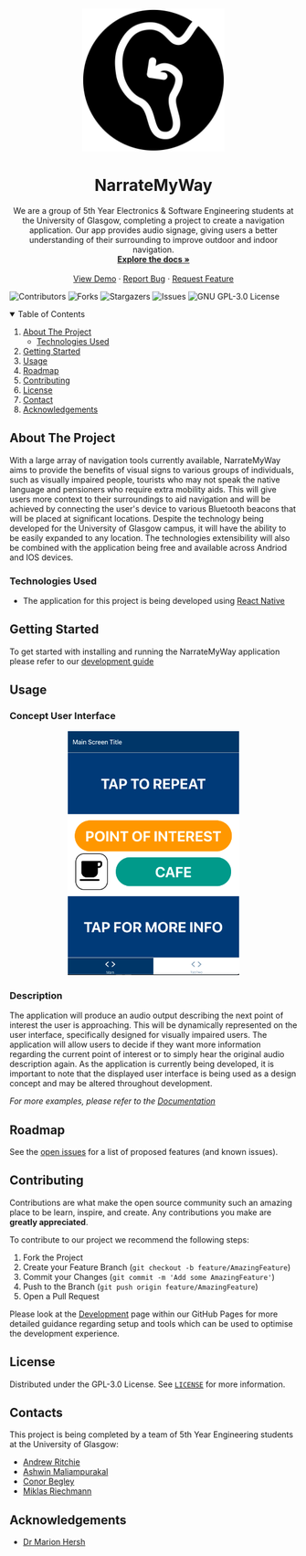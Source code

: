 <!-- PROJECT LOGO -->
<br />
<p align="center">

   <img src="docs/images/logo.svg" alt="Logo for Narrate My Way" width="250">

  <h1 align="center">NarrateMyWay</h1>

  <p align="center">
    We are a group of 5th Year Electronics & Software Engineering students at the University of Glasgow, completing a project to create a navigation application. Our app provides audio signage, giving users a better understanding of their surrounding to improve outdoor and indoor navigation.
    <br />
    <a href="https://ese-peasy.github.io/NarrateMyWay/"><strong>Explore the docs »</strong></a>
    <br />
    <br />
    <a href="https://github.com/ESE-Peasy/NarrateMyWay">View Demo</a>
    ·
    <a href="https://github.com/ESE-Peasy/NarrateMyWay/issues">Report Bug</a>
    ·
    <a href="https://github.com/ESE-Peasy/NarrateMyWay/issues">Request Feature</a>
  </p>
</p>

![Contributors](https://img.shields.io/github/contributors/ESE-Peasy/NarrateMyWay.svg?style=for-the-badge)
![Forks](https://img.shields.io/github/forks/ESE-Peasy/NarrateMyWay.svg?style=for-the-badge)
![Stargazers](https://img.shields.io/github/stars/ESE-Peasy/NarrateMyWay.svg?style=for-the-badge)
![Issues](https://img.shields.io/github/issues/ESE-Peasy/NarrateMyWay.svg?style=for-the-badge)
![GNU GPL-3.0 License](https://img.shields.io/github/license/ESE-Peasy/NarrateMyWay.svg?style=for-the-badge)

<!-- TABLE OF CONTENTS -->
<details open="open">
  <summary>Table of Contents</summary>
  <ol>
    <li>
      <a href="#about-the-project">About The Project</a>
      <ul>
        <li><a href="#technologies-used">Technologies Used</a></li>
      </ul>
    </li>
    <li>
      <a href="#getting-started">Getting Started</a>
    </li>
    <li><a href="#usage">Usage</a></li>
    <li><a href="#roadmap">Roadmap</a></li>
    <li><a href="#contributing">Contributing</a></li>
    <li><a href="#license">License</a></li>
    <li><a href="#contact">Contact</a></li>
    <li><a href="#acknowledgements">Acknowledgements</a></li>
  </ol>
</details>



<!-- ABOUT THE PROJECT -->
## About The Project

With a large array of navigation tools currently available, NarrateMyWay aims to provide the benefits of visual signs to various groups of individuals, such as visually impaired people, tourists who may not speak the native language and pensioners who require extra mobility aids. This will give users more context to their surroundings to aid navigation and will be achieved by connecting the user's device to various Bluetooth beacons that will be placed at significant locations. Despite the technology being developed for the University of Glasgow campus, it will have the ability to be easily expanded to any location. The technologies extensibility will also be combined with the application being free and available across Andriod and IOS devices.

### Technologies Used

* The application for this project is being developed using [React Native](https://reactnative.dev)


<!-- GETTING STARTED -->
## Getting Started

To get started with installing and running the NarrateMyWay application please refer to our [development guide](https://ese-peasy.github.io/NarrateMyWay/development/development.html)

<!-- USAGE EXAMPLES -->
## Usage

### Concept User Interface

<div align="center"> 
  <img src="docs/images/ui-image.png" alt="Logo for NarrateMyWay" width="300">
</div>

### Description

The application will produce an audio output describing the next point of interest the user is approaching. This will be dynamically represented on the user interface, specifically designed for visually impaired users. The application will allow users to decide if they want more information regarding the current point of interest or to simply hear the original audio description again. As the application is currently being developed, it is important to note that the displayed user interface is being used as a design concept and may be altered throughout development. 

_For more examples, please refer to the [Documentation](https://ese-peasy.github.io/NarrateMyWay/)_


<!-- ROADMAP -->
## Roadmap 

See the [open issues](https://github.com/ESE-Peasy/NarrateMyWay/issues) for a list of proposed features (and known issues).


<!-- CONTRIBUTING -->
## Contributing

Contributions are what make the open source community such an amazing place to be learn, inspire, and create. Any contributions you make are **greatly appreciated**.

To contribute to our project we recommend the following steps:

1. Fork the Project
2. Create your Feature Branch (`git checkout -b feature/AmazingFeature`)
3. Commit your Changes (`git commit -m 'Add some AmazingFeature'`)
4. Push to the Branch (`git push origin feature/AmazingFeature`)
5. Open a Pull Request

Please look at the [Development](https://ese-peasy.github.io/NarrateMyWay/development/development.html) page within our GitHub Pages for more detailed guidance regarding setup and tools which can be used to optimise the development experience.

<!-- LICENSE -->
## License

Distributed under the GPL-3.0 License. See [`LICENSE`](https://github.com/ESE-Peasy/NarrateMyWay/blob/main/LICENSE) for more information.


<!-- CONTACT -->
## Contacts

This project is being completed by a team of 5th Year Engineering students at the University of Glasgow:

* [Andrew Ritchie](https://github.com/Andrew-Ritchie) 
* [Ashwin Maliampurakal](https://github.com/Ashwin-MJ)
* [Conor Begley](https://github.com/C-Begley)
* [Miklas Riechmann](https://github.com/miklasr)



<!-- ACKNOWLEDGEMENTS -->
## Acknowledgements
* [Dr Marion Hersh](https://www.gla.ac.uk/schools/engineering/staff/marionhersh/)
